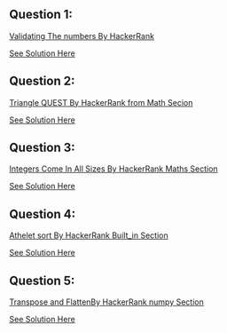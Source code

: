 Question 1:
----------------
[Validating The numbers By HackerRank](https://www.hackerrank.com/challenges/validating-the-phone-number/problem)

[See Solution Here](https://github.com/Avi-1996/100DaysCodeChallenge/blob/master/100DayCode/Day49/Ques1.py)

Question 2:
-------------
[Triangle QUEST By HackerRank from Math Secion](https://www.hackerrank.com/challenges/python-quest-1/problem)

[See Solution Here](https://github.com/Avi-1996/100DaysCodeChallenge/blob/master/100DayCode/Day49/Ques2.py)

Question 3:
-------------
[Integers Come In All Sizes By HackerRank Maths Section](https://www.hackerrank.com/challenges/python-integers-come-in-all-sizes/problem)

[See Solution Here](https://github.com/Avi-1996/100DaysCodeChallenge/blob/master/100DayCode/Day49/Ques3.py)

Question 4:
-------------
[Athelet sort By HackerRank Built_in Section](https://www.hackerrank.com/challenges/python-sort-sort/problem)

[See Solution Here](https://github.com/Avi-1996/100DaysCodeChallenge/blob/master/100DayCode/Day49/Ques4.py)

Question 5:
-------------
[Transpose and FlattenBy HackerRank numpy Section](https://www.hackerrank.com/challenges/np-transpose-and-flatten/problem)

[See Solution Here](https://github.com/Avi-1996/100DaysCodeChallenge/blob/master/100DayCode/Day49/Ques5.py)
